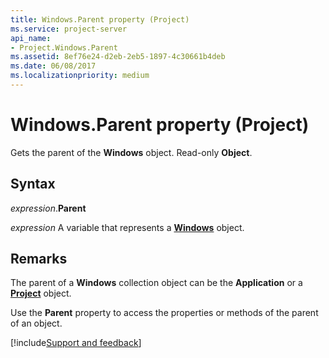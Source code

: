 ```yaml
---
title: Windows.Parent property (Project)
ms.service: project-server
api_name:
- Project.Windows.Parent
ms.assetid: 8ef76e24-d2eb-2eb5-1897-4c30661b4deb
ms.date: 06/08/2017
ms.localizationpriority: medium
---
```



# Windows.Parent property (Project)

Gets the parent of the **Windows** object. Read-only **Object**.


## Syntax

_expression_.**Parent**

_expression_ A variable that represents a **[Windows](Project.windows(object).md)** object.


## Remarks

The parent of a **Windows** collection object can be the **Application** or a **[Project](project.project.md)** object.

Use the **Parent** property to access the properties or methods of the parent of an object.




[!include[Support and feedback](~/includes/feedback-boilerplate.md)]